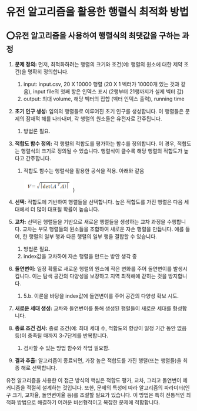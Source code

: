 # 유전 알고리즘을 활용한 행렬식 최적화 방법

## ⭕유전 알고리즘을 사용하여 행렬식의 최댓값을 구하는 과정

1. **문제 정의:** 먼저, 최적화하려는 행렬의 크기와 조건(예: 행렬의 원소에 대한 제약 조건)을 명확히 정의합니다.
    1. input: input.csv, 20 X 10000 행렬 (20 X 1 벡터가 10000개 있는 것과 같음),
    input file의 첫째 항은 인덱스 표시 (2행부터 21행까지가 실제 벡터 값)
    2. output: 최대 volume, 해당 벡터의 집합 (벡터 인덱스 출력), running time
2. **초기 인구 생성:** 임의의 행렬들로 이루어진 초기 인구를 생성합니다. 이 행렬들은 문제의 잠재적 해를 나타내며, 각 행렬의 원소들은 유전자로 간주됩니다.
    1. 방법론 필요.
3. **적합도 함수 정의:** 각 행렬의 적합도를 평가하는 함수를 정의합니다. 이 경우, 적합도는 행렬식의 크기로 정의될 수 있습니다. 행렬식이 클수록 해당 행렬의 적합도가 높다고 간주합니다.
    1. 적합도 함수는 행렬식을 활용한 공식을 적용. 아래와 같음
        
        ![Find the maximum volume in a given matrix space using a genetic algorithm/img/Untitled.png](https://github.com/KimGiheung/Algorithm/blob/32e9c045252072c23723c69243835551b52c0056/Find%20the%20maximum%20volume%20in%20a%20given%20matrix%20space%20using%20a%20genetic%20algorithm/img/Untitled.png))
        
4. **선택:** 적합도에 기반하여 행렬들을 선택합니다. 높은 적합도를 가진 행렬은 다음 세대에서 더 많이 대표될 확률이 높습니다.
5. **교차:** 선택된 행렬들을 기반으로 새로운 행렬들을 생성하는 교차 과정을 수행합니다. 교차는 부모 행렬들의 원소들을 조합하여 새로운 자손 행렬을 만듭니다. 예를 들어, 한 행렬의 일부 행과 다른 행렬의 일부 행을 결합할 수 있습니다.
    1. 방법론 필요.
    2. index값을 교차하여 자손 행렬을 만드는 방안 생각 중
6. **돌연변이:** 일정 확률로 새로운 행렬의 원소에 작은 변화를 주어 돌연변이를 발생시킵니다. 이는 탐색 공간의 다양성을 보장하고 지역 최적해에 갇히는 것을 방지합니다.
    1. 5.b. 이론을 바탕을 index값에 돌연변이를 주어 공간의 다양성 확보 시도.
7. **새로운 세대 생성:** 교차와 돌연변이를 통해 생성된 행렬들이 새로운 세대를 형성합니다.
8. **종료 조건 검사:** 종료 조건(예: 최대 세대 수, 적합도의 향상이 일정 기간 동안 없음 등)이 충족될 때까지 3-7단계를 반복합니다.
    1. 검사할 수 있는 방법 함수와 작업 필요함.
9. **결과 추출:** 알고리즘이 종료되면, 가장 높은 적합도를 가진 행렬(또는 행렬들)을 최종 해로 선택합니다.

유전 알고리즘을 사용한 이 접근 방식의 핵심은 적합도 평가, 교차, 그리고 돌연변이 메커니즘을 적절히 설계하는 것입니다. 또한, 문제의 특성에 따라 알고리즘의 파라미터(인구 크기, 교차율, 돌연변이율 등)를 조절할 필요가 있습니다. 이 방법은 특히 전통적인 최적화 방법으로 해결하기 어려운 비선형적이고 복잡한 문제에 적합합니다.
